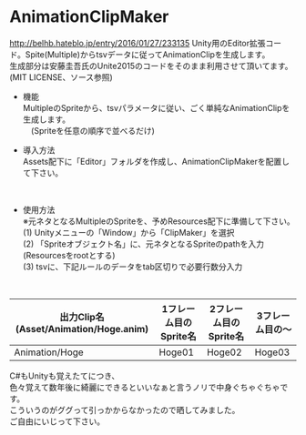 # AnimationClipMaker
http://belhb.hateblo.jp/entry/2016/01/27/233135
Unity用のEditor拡張コード。Spite(Multiple)からtsvデータに従ってAnimationClipを生成します。<br>
生成部分は安藤圭吾氏のUnite2015のコードをそのまま利用させて頂いてます。(MIT LICENSE、ソース参照)

- 機能<br>
MultipleのSpriteから、tsvパラメータに従い、ごく単純なAnimationClipを生成します。<br>
　(Spriteを任意の順序で並べるだけ)<br>

- 導入方法<br>
Assets配下に「Editor」フォルダを作成し、AnimationClipMakerを配置して下さい。<br>
<br>

- 使用方法<br>
※元ネタとなるMultipleのSpriteを、予めResources配下に準備して下さい。<br>
(1) Unityメニューの「Window」から「ClipMaker」を選択<br>
(2) 「Spriteオブジェクト名」に、元ネタとなるSpriteのpathを入力(Resourcesをrootとする)<br>
(3) tsvに、下記ルールのデータをtab区切りで必要行数分入力<br>
<br>

| 出力Clip名(Asset/Animation/Hoge.anim) | 1フレーム目のSprite名 | 2フレーム目のSprite名 | 3フレーム目の～ |
| ------ | ------ | ------ | ------ |
| Animation/Hoge | Hoge01 | Hoge02 | Hoge03 |

C#もUnityも覚えたてにつき、<br>
色々覚えて数年後に綺麗にできるといいなぁと言うノリで中身ぐちゃぐちゃです。<br>
こういうのがググって引っかからなかったので晒してみました。<br>
ご自由にいじって下さい。
